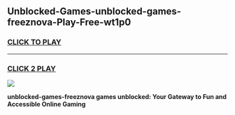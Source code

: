 
## Unblocked-Games-unblocked-games-freeznova-Play-Free-wt1p0
<h3>
<a href="https://premium76.site?title=unblocked-games-freeznova&ref=23A">CLICK TO PLAY</a></h3>
<hr>

<h3>
<a href="https://premium76.site?title=unblocked-games-freeznova&ref=23A">CLICK 2 PLAY</a>
  
</h3>

<a href="https://premium76.site?title=unblocked-games-freeznova&ref=23A"><img src="https://clearcache.store/games.png"></a>


**unblocked-games-freeznova games unblocked: Your Gateway to Fun and Accessible Online Gaming**
